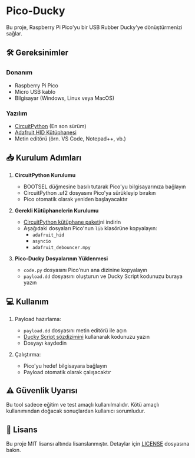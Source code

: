 # Pico-Ducky

Bu proje, Raspberry Pi Pico'yu bir USB Rubber Ducky'ye dönüştürmenizi sağlar.

## 🛠️ Gereksinimler

### Donanım
- Raspberry Pi Pico
- Micro USB kablo
- Bilgisayar (Windows, Linux veya MacOS)

### Yazılım
- [CircuitPython](https://circuitpython.org/board/raspberry_pi_pico/) (En son sürüm)
- [Adafruit HID Kütüphanesi](https://github.com/adafruit/Adafruit_CircuitPython_HID)
- Metin editörü (örn. VS Code, Notepad++, vb.)

## 📥 Kurulum Adımları

1. **CircuitPython Kurulumu**
   - BOOTSEL düğmesine basılı tutarak Pico'yu bilgisayarınıza bağlayın
   - CircuitPython .uf2 dosyasını Pico'ya sürükleyip bırakın
   - Pico otomatik olarak yeniden başlayacaktır

2. **Gerekli Kütüphanelerin Kurulumu**
   - [CircuitPython kütüphane paketi](https://circuitpython.org/libraries)ni indirin
   - Aşağıdaki dosyaları Pico'nun `lib` klasörüne kopyalayın:
     - `adafruit_hid`
     - `asyncio`
     - `adafruit_debouncer.mpy`

3. **Pico-Ducky Dosyalarının Yüklenmesi**
   - `code.py` dosyasını Pico'nun ana dizinine kopyalayın
   - `payload.dd` dosyasını oluşturun ve Ducky Script kodunuzu buraya yazın

## 💻 Kullanım

1. Payload hazırlama:
   - `payload.dd` dosyasını metin editörü ile açın
   - [Ducky Script sözdizimini](https://docs.hak5.org/hak5-usb-rubber-ducky/ducky-script-basics/ducky-script-basics) kullanarak kodunuzu yazın
   - Dosyayı kaydedin

2. Çalıştırma:
   - Pico'yu hedef bilgisayara bağlayın
   - Payload otomatik olarak çalışacaktır


## ⚠️ Güvenlik Uyarısı

Bu tool sadece eğitim ve test amaçlı kullanılmalıdır. Kötü amaçlı kullanımından doğacak sonuçlardan kullanıcı sorumludur.

## 📜 Lisans

Bu proje MIT lisansı altında lisanslanmıştır. Detaylar için [LICENSE](LICENSE) dosyasına bakın.
